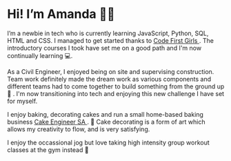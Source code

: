 # Hi! I’m Amanda 👋🏽︎

I’m a newbie in tech who is currently learning JavaScript, Python, SQL, HTML and CSS. 
I managed to get started thanks to <a href="https://codefirstgirls.com/" title="Code First Girls Website" target="_blank"> Code First Girls </a>. 
The introductory courses I took have set me on a good path and I'm now continually learning 💻︎.

As a Civil Engineer, I enjoyed being on site and supervising construction. 
Team work definitely made the dream work as various components and different teams had to come together to build something from the ground up :convenience_store: .
I'm now transitioning into tech and enjoying this new challenge I have set for myself.

I enjoy baking, decorating cakes and run a small home-based baking business <a href="https://www.instagram.com/cakeengineersa/?hl=en" title="Cake Engineer SA Instagram Page" target="_blank"> Cake Engineer SA </a>. 🍰
Cake decorating is a form of art which allows my creativity to flow, and is very satisfying.

I enjoy the occassional jog but love taking high intensity group workout classes at the gym instead :slightly_smiling_face:

